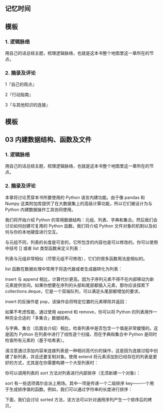 ## 记忆时间


## 模板

### 1. 逻辑脉络

用自己的话总结主题，梳理逻辑脉络，也就是这本书整个地图里这一章所在的节点。

### 2. 摘录及评论

1『自己的观点』

2『行动指南』

3『与其他知识的连接』

## 模板



## 03 内建数据结构、函数及文件

### 1. 逻辑脉络

用自己的话总结主题，梳理逻辑脉络，也就是这本书整个地图里这一章所在的节点。

### 2. 摘录及评论

本章将讨论贯穿本书所要使用的 Python 语言内建功能。由于像 pandas 和 Numpy 这类附加库提供了在大数据集上的高级计算功能，所以它们被设计为与 Python 内建数据操作工具协同使用。

我们将开始介绍 Python 的常用数据结构：元组、列表、字典和集合。然后我们会讨论如何创建可复用的 Python 函数。我们将介绍 Python 文件对象的机制以及如何与你的本地硬盘进行交互。

与元组不同，列表的长度是可变的，它所包含的内容也是可以修改的。你可以使用中括号 [] 或者 list 类型函数来定义列表：

列表与元组非常相似（尽管元组不可修改），它们的很多函数用法是相似的。

list 函数在数据处理中常用于将迭代器或者生成器转化为列表：

insert 与 append 相比，计算代价更高。因为子序列元素不得不在内部移动为新元素提供空间。如果你想要在序列的头部和尾部都插入元素，那你应该探索下 collections.deque，它是一个双端队列，可以满足头尾部都增加的要求。

insert 的反操作是 pop，该操作会将特定位置的元素移除并返回：

如果不考虑性能，通过使用 append 和 remove，你可以将 Python 的列表用作一种完全合适的「多集合」数据结构。

与字典、集合（后面会介绍）相比，检查列表中是否包含一个值是非常缓慢的。这是因为 Python 在列表中进行了线性逐个扫描，而在字典和集合中 Python 是同时检查所有元素的（基于哈希表）。

请注意通过添加内容来连接列表是一种相对高代价的操作，这是因为连接过程中创建了新列表，并且还要复制对象。使用 extend 将元素添加到已经存在的列表是更好的方式，尤其是在你需要构建一个大型列表时：

你可以调用列表的 sort 方法对列表进行内部排序（无须新建一个对象）：

sort 有一些选项偶尔会派上用场。其中一项是传递一个二级排序 key——一个用于生成排序值的函数。例如，我们可以通过字符串的长度进行排序：

下面，我们会讨论 sorted 方法，该方法可以针对通用序列产生一个排序后的拷贝。

